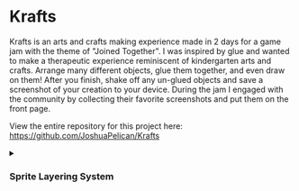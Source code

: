 # Krafts
Krafts is an arts and crafts making experience made in 2 days for a game jam with the theme of "Joined Together". I was inspired by glue and wanted to make a therapeutic experience reminiscent of kindergarten arts and crafts. Arrange many different objects, glue them together, and even draw on them! After you finish, shake off any un-glued objects and save a screenshot of your creation to your device. During the jam I engaged with the community by collecting their favorite screenshots and put them on the front page.

View the entire repository for this project here: https://github.com/JoshuaPelican/Krafts

<details>
  <summary> 
    <h3>
      Sprite Layering System
    </h3>
  </summary>

In Krafts, a huge issue I ran into right away was making sure the sprites were being layered as someone would expect them to be. If a player grabs an object it should be on top of everthing else, and any newly created objects would be on top of that. My quick, yet effective, solution for the game jam was to use the Z-axis to layer the sprites.

I initially looked into LayerMasks, but with the amount of layering I wanted to do it did not seem like a scalable solution.

https://github.com/JoshuaPelican/Code-Showcase/assets/65318134/db7a0a09-1dae-49c9-9d74-a3063a336e20

```C#
public class ToolManager : MonoBehaviour
{
    public float currentZ = 0;
    
    public void NextZ()
    {
        currentZ -= .01f;
    }
}
    
```
            
A manager script keeps track of the global Z value, and decrements it (brings it closer to the camera) every time an object is moved to the front.

```C#
{
    if (ToolManager.instance.SelectedTool == ToolManager.Tool.Manipulate)
    {
        ToolManager.instance.NextZ();
        SetActive(true);
    }
}
    
if (active)
{
    transform.position = new Vector3(InputUtility.MousePosition.x, InputUtility.MousePosition.y, ToolManager.instance.currentZ);
}
```
        
When an object is grabbed, its Z coordinate is set to the new value and bring it to the front immediately.

If I was to redo this system, given more time, I would like to keep a similar Z coordinate system, but clean it up. There were alot of issues related to local vs world space coordinates. Sometimes grabbing an object would not bring it to the front because previously glued objects had stacked Z values and surpassed the current global Z value.
</details>
